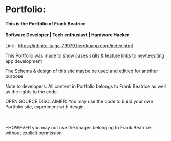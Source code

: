 # Portfolio: 

<h4>This is the Portfolio of Frank Beatrice <br></br>
Software Developer | Tech enthusiast | Hardware Hacker</h3>

Link : https://infinite-taiga-79979.herokuapp.com/index.html

This Portfolio was made to show cases skills & feature links to new\exsiting app development


The Schema & design of this site maybe be used and editied for another purpose




<h10>Note to developers: All content in Portfolio belongs to Frank Beatrice as well as the rights to the code</h10>



OPEN SOURCE DISCLAIMER:
You may use the code to build your own Portfolio site, experiment with desgin.

<br></br>
*HOWEVER you may not use the images belonging to Frank Beatrice without explicit permission
